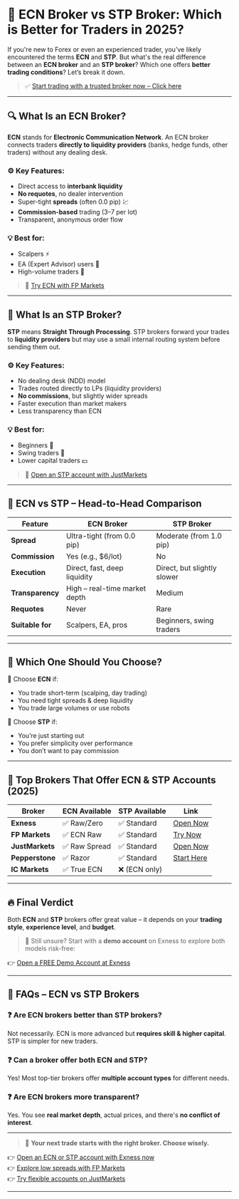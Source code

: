 # 🤖 ECN Broker vs STP Broker: Which is Better for Traders in 2025?

If you're new to Forex or even an experienced trader, you’ve likely encountered the terms **ECN** and **STP**. But what's the real difference between an **ECN broker** and an **STP broker**? Which one offers **better trading conditions**? Let’s break it down.

> ✅ [Start trading with a trusted broker now – Click here](https://one.exnesstrack.org/a/english23)

---

## 🔍 What Is an ECN Broker?

**ECN** stands for **Electronic Communication Network**. An ECN broker connects traders **directly to liquidity providers** (banks, hedge funds, other traders) without any dealing desk.

### ⚙️ Key Features:
- Direct access to **interbank liquidity**
- **No requotes**, no dealer intervention
- Super-tight **spreads** (often 0.0 pip) 💹
- **Commission-based** trading ($3–$7 per lot)
- Transparent, anonymous order flow

### 💡 Best for:
- Scalpers ⚡  
- EA (Expert Advisor) users 🤖  
- High-volume traders 🧠

> 🔗 [Try ECN with FP Markets](https://www.fpmarkets.com/?redir=stv&fpm-affiliate-utm-source=IB&fpm-affiliate-agt=56244)

---

## 🤝 What Is an STP Broker?

**STP** means **Straight Through Processing**. STP brokers forward your trades to **liquidity providers** but may use a small internal routing system before sending them out.

### ⚙️ Key Features:
- No dealing desk (NDD) model  
- Trades routed directly to LPs (liquidity providers)  
- **No commissions**, but slightly wider spreads  
- Faster execution than market makers  
- Less transparency than ECN

### 💡 Best for:
- Beginners 👶  
- Swing traders 🐢  
- Lower capital traders 💵

> 🔗 [Open an STP account with JustMarkets](https://one.justmarkets.link/a/79iqw0j6nj)

---

## 🥊 ECN vs STP – Head-to-Head Comparison

| Feature               | ECN Broker                                 | STP Broker                               |
|------------------------|--------------------------------------------|-------------------------------------------|
| **Spread**            | Ultra-tight (from 0.0 pip)                 | Moderate (from 1.0 pip)                  |
| **Commission**        | Yes (e.g., $6/lot)                         | No                                        |
| **Execution**         | Direct, fast, deep liquidity               | Direct, but slightly slower               |
| **Transparency**      | High – real-time market depth              | Medium                                    |
| **Requotes**          | Never                                      | Rare                                      |
| **Suitable for**      | Scalpers, EA, pros                         | Beginners, swing traders                 |

---

## 🧠 Which One Should You Choose?

🎯 Choose **ECN** if:
- You trade short-term (scalping, day trading)  
- You need tight spreads & deep liquidity  
- You trade large volumes or use robots  

🎯 Choose **STP** if:
- You’re just starting out  
- You prefer simplicity over performance  
- You don’t want to pay commission

---

## 💼 Top Brokers That Offer ECN & STP Accounts (2025)

| Broker         | ECN Available | STP Available | Link |
|----------------|----------------|----------------|----------------|
| **Exness**     | ✅ Raw/Zero     | ✅ Standard     | [Open Now](https://one.exnesstrack.org/a/english23) |
| **FP Markets** | ✅ ECN Raw      | ✅ Standard     | [Try Now](https://www.fpmarkets.com/?redir=stv&fpm-affiliate-utm-source=IB&fpm-affiliate-agt=56244) |
| **JustMarkets**| ✅ Raw Spread   | ✅ Standard     | [Open Now](https://one.justmarkets.link/a/79iqw0j6nj) |
| **Pepperstone**| ✅ Razor        | ✅ Standard     | [Start Here](https://trk.pepperstonepartners.com/aff_c?offer_id=367&aff_id=33954) |
| **IC Markets** | ✅ True ECN     | ❌ (ECN only)   |  |

---

## 🔥 Final Verdict

Both **ECN** and **STP** brokers offer great value – it depends on your **trading style**, **experience level**, and **budget**.

> 🧪 Still unsure? Start with a **demo account** on Exness to explore both models risk-free:

👉 [Open a FREE Demo Account at Exness](https://one.exnesstrack.org/a/english23)

---

## 💬 FAQs – ECN vs STP Brokers

### ❓ Are ECN brokers better than STP brokers?
Not necessarily. ECN is more advanced but **requires skill & higher capital**. STP is simpler for new traders.

### ❓ Can a broker offer both ECN and STP?
Yes! Most top-tier brokers offer **multiple account types** for different needs.

### ❓ Are ECN brokers more transparent?
Yes. You see **real market depth**, actual prices, and there's **no conflict of interest**.

---

> 🎯 **Your next trade starts with the right broker. Choose wisely.**

👉 [Open an ECN or STP account with Exness now](https://one.exnesstrack.org/a/english23)  
👉 [Explore low spreads with FP Markets](https://www.fpmarkets.com/?redir=stv&fpm-affiliate-utm-source=IB&fpm-affiliate-agt=56244)  
👉 [Try flexible accounts on JustMarkets](https://one.justmarkets.link/a/79iqw0j6nj)

---

